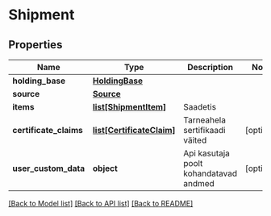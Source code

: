 # Shipment

## Properties
Name | Type | Description | Notes
------------ | ------------- | ------------- | -------------
**holding_base** | [**HoldingBase**](HoldingBase.md) |  | 
**source** | [**Source**](Source.md) |  | 
**items** | [**list[ShipmentItem]**](ShipmentItem.md) | Saadetis | 
**certificate_claims** | [**list[CertificateClaim]**](CertificateClaim.md) | Tarneahela sertifikaadi väited | [optional] 
**user_custom_data** | **object** | Api kasutaja poolt kohandatavad andmed | [optional] 

[[Back to Model list]](../README.md#documentation-for-models) [[Back to API list]](../README.md#documentation-for-api-endpoints) [[Back to README]](../README.md)


